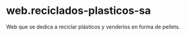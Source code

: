 # web.reciclados-plasticos-sa
Web que se dedica a reciclar plásticos y venderlos en forma de pellets.
